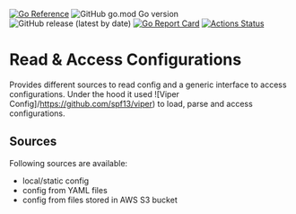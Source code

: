 [![Go Reference](https://pkg.go.dev/badge/github.com/tommzn/go-config.svg)](https://pkg.go.dev/github.com/tommzn/go-config)
![GitHub go.mod Go version](https://img.shields.io/github/go-mod/go-version/tommzn/go-config)
![GitHub release (latest by date)](https://img.shields.io/github/v/release/tommzn/go-config)
[![Go Report Card](https://goreportcard.com/badge/github.com/tommzn/go-config)](https://goreportcard.com/report/github.com/tommzn/go-config)
[![Actions Status](https://github.com/tommzn/go-utils/actions/workflows/go.pkg.auto-ci.yml/badge.svg)](https://github.com/tommzn/go-utils/actions)

# Read & Access Configurations 
Provides different sources to read config and a generic interface to access configurations. Under the hood it used ![Viper Config]/https://github.com/spf13/viper) to load, parse and access configurations.

## Sources
Following sources are available:
- local/static config
- config from YAML files
- config from files stored in AWS S3 bucket


